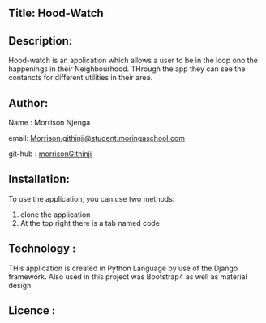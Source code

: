 ## Title: Hood-Watch

## Description: 
Hood-watch is an application which allows a user to be in the loop ono the happenings in their Neighbourhood. THrough the app they can see the contancts for different utilities in their area.

## Author:
Name : Morrison Njenga

email: Morrison.githinji@student.moringaschool.com

git-hub : [morrisonGithinji](https://github.com/morrisonGithinji/)

## Installation:
To use the application, you can use two methods:
1. clone the application
2. At the  top right there is a tab  named code

## Technology :
THis application is created in Python Language by use of the Django framework.
Also used in this project was Bootstrap4 as well as material design

## Licence : 

